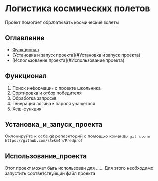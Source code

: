 # Логистика космических полетов

Проект помогает обрабатывать космические полеты

## Оглавление

- [Функционал](#Функционал)
- [Установка и запуск проекта](#Установка и запуск проекта)
- [Использование проекта](#Использование проекта)

## Функционал

1. Поиск информации о проекте школьника
2. Сортировка и отбор победителя
3. Обработка запросов
4. Генерация логина и пароля учащегося
5. Хеш-функция

## Установка_и_запуск_проекта

Склонируйте к себе git репазиторий с помощью команды
`git clone https://github.com/stokm4n/Predprof`

## Использование_проекта

Этот проект может быть использован для ......
Для этого необходимо запустить соответствуйщий файл проекта












